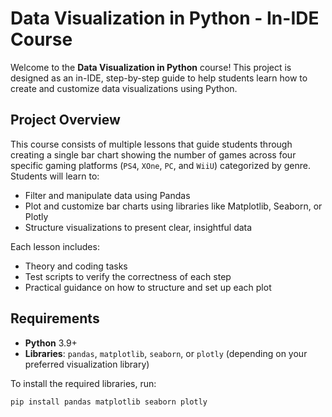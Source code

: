 # Data Visualization in Python - In-IDE Course

Welcome to the **Data Visualization in Python** course! This project is designed as an in-IDE, step-by-step guide to help students learn how to create and customize data visualizations using Python.

## Project Overview

This course consists of multiple lessons that guide students through creating a single bar chart showing the number of games across four specific gaming platforms (`PS4`, `XOne`, `PC`, and `WiiU`) categorized by genre. Students will learn to:

- Filter and manipulate data using Pandas
- Plot and customize bar charts using libraries like Matplotlib, Seaborn, or Plotly
- Structure visualizations to present clear, insightful data

Each lesson includes:
- Theory and coding tasks
- Test scripts to verify the correctness of each step
- Practical guidance on how to structure and set up each plot

## Requirements

- **Python** 3.9+
- **Libraries**: `pandas`, `matplotlib`, `seaborn`, or `plotly` (depending on your preferred visualization library)

To install the required libraries, run:
```bash
pip install pandas matplotlib seaborn plotly
